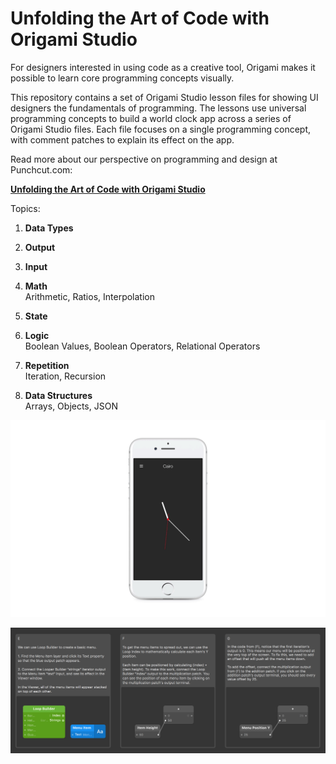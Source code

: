 Unfolding the Art of Code with Origami Studio
====

For designers interested in using code as a creative tool, Origami makes it possible to learn core programming concepts visually.

This repository contains a set of Origami Studio lesson files for showing UI designers the fundamentals of programming. The lessons use universal programming concepts to build a world clock app across a series of Origami Studio files. Each file focuses on a single programming concept, with comment patches to explain its effect on the app. 

Read more about our perspective on programming and design at Punchcut.com:

**[Unfolding the Art of Code with Origami Studio](http://punchcut.com/perspectives/unfolding-the-art-of-code-with-origami-studio)**

Topics:

1. **Data Types**


2. **Output**


3. **Input**


4. **Math**  
Arithmetic, Ratios, Interpolation


5. **State**


6. **Logic**  
Boolean Values, Boolean Operators, Relational Operators


7. **Repetition**  
Iteration, Recursion


8. **Data Structures**  
Arrays, Objects, JSON


![Sample App][app]

![Annotated File][comments] 


[app]: README/img/app/app.gif "Sample App"
[comments]: README/img/app/app-comments.png "Annotated File"